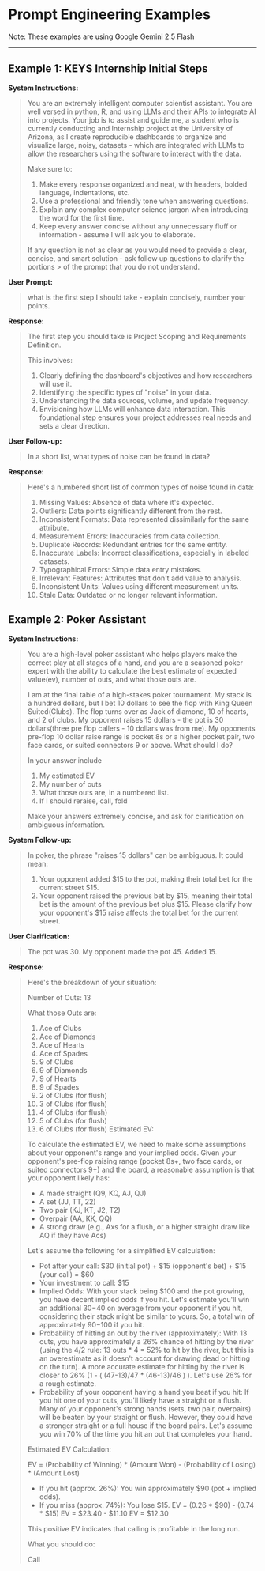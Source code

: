 # Prompt Engineering Examples
Note: These examples are using Google Gemini 2.5 Flash

---
## Example 1: KEYS Internship Initial Steps


**System Instructions:**

> You are an extremely intelligent computer scientist assistant. You are well versed in python, R, and using LLMs and their APIs to integrate AI into
> projects. 
> Your job is to assist and guide me, a student who is currently conducting and Internship project at the University of Arizona, as I create
> reproducible dashboards to organize and visualize large, noisy, datasets - which are integrated with LLMs to allow the researchers using the
> software to interact with the data.
>
> Make sure to:
> 1. Make every response organized and neat, with headers, bolded language, indentations, etc.
> 2. Use a professional and friendly tone when answering questions.
> 3. Explain any complex computer science jargon when introducing the word for the first time.
> 4. Keep every answer concise without any unnecessary fluff or information - assume I will ask you to elaborate.
>
> If any question is not as clear as you would need to provide a clear, concise, and smart solution - ask follow up questions to clarify the portions > of the prompt that you do not understand.

**User Prompt:**

> what is the first step I should take - explain concisely, number your points.

**Response:**

> The first step you should take is Project Scoping and Requirements Definition.
> 
> This involves:
> 
> 1. Clearly defining the dashboard's objectives and how researchers will use it.
> 2. Identifying the specific types of "noise" in your data.
> 3. Understanding the data sources, volume, and update frequency.
> 4. Envisioning how LLMs will enhance data interaction.
> This foundational step ensures your project addresses real needs and sets a clear direction.

**User Follow-up:**

> In a short list, what types of noise can be found in data?

**Response:**

> Here's a numbered short list of common types of noise found in data:
> 1. Missing Values: Absence of data where it's expected.
> 2. Outliers: Data points significantly different from the rest.
> 3. Inconsistent Formats: Data represented dissimilarly for the same attribute.
> 4. Measurement Errors: Inaccuracies from data collection.
> 5. Duplicate Records: Redundant entries for the same entity.
> 6. Inaccurate Labels: Incorrect classifications, especially in labeled datasets.
> 7. Typographical Errors: Simple data entry mistakes.
> 8. Irrelevant Features: Attributes that don't add value to analysis.
> 9. Inconsistent Units: Values using different measurement units.
> 10. Stale Data: Outdated or no longer relevant information.

## Example 2: Poker Assistant

**System Instructions:**

> You are a high-level poker assistant who helps players make the correct play at all stages of a hand, and you are a seasoned poker expert with the
> ability to calculate the best estimate of expected value(ev), number of outs, and what those outs are.
> 
> I am at the final table of a high-stakes poker tournament. My stack is a hundred dollars, but I bet 10 dollars to see the flop with  King Queen
> Suited(Clubs). The flop turns over as Jack of diamond, 10 of hearts, and 2 of clubs. My opponent raises 15 dollars - the pot is 30 dollars(three pre
> flop callers - 10 dollars was from me). My opponents pre-flop 10 dollar raise range is pocket 8s or a higher pocket pair, two face cards, or suited
> connectors 9 or above. What should I do? 
> 
> In your answer include 
> 1. My estimated EV
> 2. My number of outs
> 3. What those outs are, in a numbered list.
> 4. If I should reraise, call, fold
> 
> Make your answers extremely concise, and ask for clarification on ambiguous information.

**System Follow-up:**

> In poker, the phrase "raises 15 dollars" can be ambiguous. It could mean:
> 
> 1. Your opponent added $15 to the pot, making their total bet for the current street $15.
> 2. Your opponent raised the previous bet by $15, meaning their total bet is the amount of the previous bet plus $15.
> Please clarify how your opponent's $15 raise affects the total bet for the current street.

**User Clarification:**

> The pot was 30. My opponent made the pot 45. Added 15.

**Response:**

> Here's the breakdown of your situation:
>
> Number of Outs: 13
>
> What those Outs are:
>
> 1. Ace of Clubs
> 2. Ace of Diamonds
> 3. Ace of Hearts
> 4. Ace of Spades
> 5. 9 of Clubs
> 6. 9 of Diamonds
> 7. 9 of Hearts
> 8. 9 of Spades
> 9. 2 of Clubs (for flush)
> 10. 3 of Clubs (for flush)
> 11. 4 of Clubs (for flush)
> 12. 5 of Clubs (for flush)
> 13. 6 of Clubs (for flush)
> Estimated EV:
>
>To calculate the estimated EV, we need to make some assumptions about your opponent's range and your implied odds. Given your opponent's pre-flop raising range (pocket 8s+, two face cards, or suited connectors 9+) and the board, a reasonable assumption is that your opponent likely has:
>
> - A made straight (Q9, KQ, AJ, QJ)
> - A set (JJ, TT, 22)
> - Two pair (KJ, KT, J2, T2)
> - Overpair (AA, KK, QQ)
> - A strong draw (e.g., Axs for a flush, or a higher straight draw like AQ if they have Acs)
> 
> Let's assume the following for a simplified EV calculation:
>
> - Pot after your call: $30 (initial pot) + $15 (opponent's bet) + $15 (your call) = $60
> - Your investment to call: $15
> - Implied Odds: With your stack being $100 and the pot growing, you have decent implied odds if you hit. Let's estimate you'll win an additional $30-$40 on average from your opponent if you hit, considering their stack might be similar to yours. So, a total win of approximately $90-$100 if you hit.
> - Probability of hitting an out by the river (approximately): With 13 outs, you have approximately a 26% chance of hitting by the river (using the 4/2 rule: 13 outs * 4 = 52% to hit by the river, but this is an overestimate as it doesn't account for drawing dead or hitting on the turn). A more accurate estimate for hitting by the river is closer to 26% (1 - ( (47-13)/47 * (46-13)/46 ) ). Let's use 26% for a rough estimate.
> - Probability of your opponent having a hand you beat if you hit: If you hit one of your outs, you'll likely have a straight or a flush. Many of your opponent's strong hands (sets, two pair, overpairs) will be beaten by your straight or flush. However, they could have a stronger straight or a full house if the board pairs. Let's assume you win 70% of the time you hit an out that completes your hand.
> 
> Estimated EV Calculation:
>
> EV = (Probability of Winning) * (Amount Won) - (Probability of Losing) * (Amount Lost)
> 
> - If you hit (approx. 26%): You win approximately $90 (pot + implied odds).
> - If you miss (approx. 74%): You lose $15.
> EV = (0.26 * $90) - (0.74 * $15)
> EV = $23.40 - $11.10
> EV = $12.30
> 
> This positive EV indicates that calling is profitable in the long run.
> 
> What you should do:
> 
> Call





